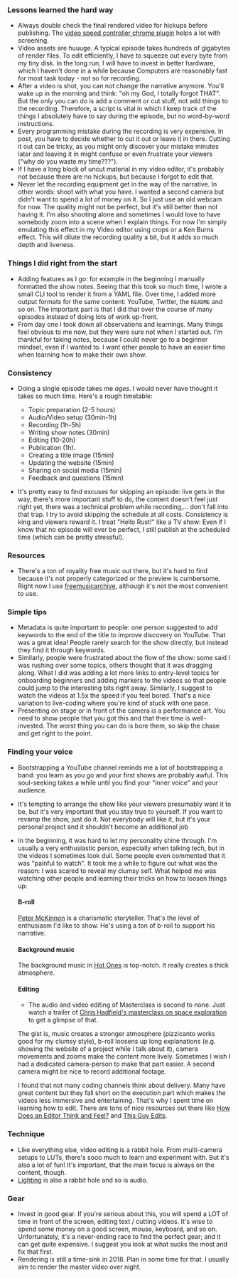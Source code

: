 ### Lessons learned the hard way

- Always double check the final rendered video for hickups before publishing.
  The [video speed controller chrome
  plugin](https://chrome.google.com/webstore/detail/video-speed-controller/nffaoalbilbmmfgbnbgppjihopabppdk)
  helps a lot with screening.
- Video assets are huuuge. A typical episode takes hundreds of gigabytes of
  render files. To edit efficiently, I have to squeeze out every byte from my
  tiny disk. In the long run, I will have to invest in better hardware, which I
  haven't done in a while because Computers are reasonably fast for most task
  today - not so for recording.
- After a video is shot, you can not change the narrative anymore. You'll wake
  up in the morning and think: "oh my God, I totally forgot THAT". But the only
  you can do is add a comment or cut stuff, not add things to the recording.
  Therefore, a script is vital in which I keep track of the things I absolutely
  have to say during the episode, but no word-by-word instructions.
- Every programming mistake during the recording is very expensive. In post, you
  have to decide whether to cut it out or leave it in there. Cutting it out can
  be tricky, as you might only discover your mistake minutes later and leaving
  it in might confuse or even frustrate your viewers ("why do you waste my
  time???").
- If I have a long block of uncut material in my video editor, it's probably not
  because there are no hickups, but because I forgot to edit that.
- Never let the recording equipment get in the way of the narrative. In other
  words: shoot with what you have. I wanted a second camera but didn't want to
  spend a lot of money on it. So I just use an old webcam for now. The quality
  might not be perfect, but it's still better than not having it. I'm also
  shooting alone and sometimes I would love to have somebody zoom into a scene
  when I explain things. For now I'm simply emulating this effect in my Video
  editor using crops or a Ken Burns effect. This will dilute the recording
  quality a bit, but it adds so much depth and liveness.

### Things I did right from the start

- Adding features as I go: for example in the beginning I manually formatted the show notes.
  Seeing that this took so much time, I wrote a small CLI tool to render it from
  a YAML file. Over time, I added more output formats for the same content:
  YouTube, Twitter, the `README` and so on. The important part is that I did
  that over the course of many episodes instead of doing lots of work up-front.
- From day one I took down all observations and learnings. Many things feel
  obvious to me now, but they were sure not when I started out. I'm thankful for
  taking notes, because I could never go to a beginner mindset, even if I wanted
  to. I want other people to have an easier time when learning how to make their own show.

### Consistency

- Doing a single episode takes me *ages*. I would never have thought it takes so
  much time. Here's a rough timetable:
  * Topic preparation (2-5 hours)
  * Audio/Video setup (30min-1h)
  * Recording (1h-5h)
  * Writing show notes (30min)
  * Editing (10-20h)
  * Publication (1h).
  * Creating a title image (15min)
  * Updating the website (15min)
  * Sharing on social media (15min)
  * Feedback and questions (15min)

- It's pretty easy to find excuses for skipping an episode: live gets in the
  way, there's more important stuff to do, the content doesn't feel just right
  yet, there was a technical problem while recording,... don't fall into that
  trap. I try to avoid skipping the schedule at all costs. Consistency is king
  and viewers reward it. I treat "Hello Rust!" like a TV show: Even if I know
  that no episode will ever be perfect, I still publish at the scheduled time
  (which can be pretty stressful).

### Resources

- There's a ton of royality free music out there, but it's hard to find because
  it's not properly categorized or the preview is cumbersome. Right now I use
  [freemusicarchive](freemusicarchive.org/), although it's not the most
  convenient to use.

### Simple tips 

- Metadata is quite important to people: one person suggested to add keywords
  to the end of the title to improve discovery on YouTube. That was a great
  idea! People rarely search for the show directly, but instead they find it
  through keywords.
- Similarly, people were frustrated about the flow of the show: some said
  I was rushing over some topics, others thought that it was dragging along.
  What I did was adding a lot more links to entry-level topics for onboarding
  beginners and adding markers to the videos so that people could jump to the
  interesting bits right away. Similarly, I suggest to watch the videos at 1.5x
  the speed if you feel bored. That's a nice variation to live-coding where
  you're kind of stuck with one pace.
- Presenting on stage or in front of the camera is a performance art. You need
  to show people that you got this and that their time is well-invested. The
  worst thing you can do is bore them, so skip the chase and get right to the
  point.

### Finding your voice

- Bootstrapping a YouTube channel reminds me a lot of bootstrapping a band: you
  learn as you go and your first shows are probably awful. This soul-seeking
  takes a while until you find your "inner voice" and your audience. 
- It's tempting to arrange the show like your viewers presumably want it to be,
  but it's very important that you stay true to yourself. If you want to revamp
  the show, just do it. Not everybody will like it, but it's your personal
  project and it shouldn't become an additional job
- In the beginning, it was hard to let my personality shine through. I'm usually
  a very enthusiastic person, especially when talking tech, but in the videos I
  sometimes look dull. Some people even commented that it was "painful to
  watch". It took me a while to figure out what was the reason: I was scared to
  reveal my clumsy self. What helped me was watching other people and learning
  their tricks on how to loosen things up:

  #### B-roll

  [Peter McKinnon](https://www.youtube.com/user/petermckinnon24) is a
    charismatic storyteller. That's the level of enthusiasm I'd like to show.
    He's using a ton of b-roll to support his narrative.

  #### Background music

  The background music in [Hot Ones](https://www.youtube.com/user/FirstWeFeast)
  is top-notch. It really creates a thick atmosphere.

  #### Editing

  * The audio and video editing of Masterclass is second to none. Just watch a
    trailer of [Chris Hadfield's masterclass on space
    exploration](https://www.masterclass.com/classes/chris-hadfield-teaches-space-exploration)
    to get a glimpse of that.

  The gist is, music creates a stronger atmosphere
  (pizzicanto works good for my clumsy style), b-roll loosens up long
  explanations (e.g. showing the website of a project while I talk about it),
  camera movements and zooms make the content more lively. Sometimes I wish I
  had a dedicated camera-person to make that part easier. A second camera might
  be nice to record additional footage.

  I found that not many coding channels think about delivery. Many have great
  content but they fall short on the execution part which makes the videos less
  immersive and entertaining.
  That's why I spent time on learning how to edit. There are tons of nice
  resources out there like [How Does an Editor Think and
  Feel?](https://www.youtube.com/watch?v=3Q3eITC01Fg) and [This Guy Edits](https://www.youtube.com/channel/UCcPuBEAwuF6XWXkcXJXJwsg).


### Technique

- Like everything else, video editing is a rabbit hole. From multi-camera setups
  to LUTs, there's sooo much to learn and experiment with. But it's also a lot
  of fun! It's important, that the main focus is always on the content, though.
- [Lighting](https://www.youtube.com/watch?v=eZ5hpcn6tIM) is also a rabbit hole
  and so is audio.

### Gear

- Invest in good gear. If you're serious about this, you will spend a LOT of
  time in front of the screen, editing text / cutting videos. It's wise to spend
  some money on a good screen, mouse, keyboard, and so on. Unfortunately, it's
  a never-ending race to find the perfect gear; and it can get quite
  expensive. I suggest you look at what sucks the most and fix that first.
- Rendering is still a time-sink in 2018. Plan in some time for that. I usually
  aim to render the master video over night.

